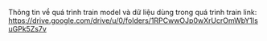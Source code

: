 Thông tin về quá trình train model và dữ liệu dùng trong quá trình train 
link: https://drive.google.com/drive/u/0/folders/1RPCwwOJp0wXrUcrOmWbY1IsuGPk5Zs7v
